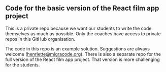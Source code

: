 ## Code for the basic version of the React film app project

This is a private repo because we want our students to write the code themselves as much as possible. Only the coaches have access to private repos in this GitHub organisation.

The code in this repo is an example solution. Suggestions are always welcome (henriette@migracode.org). There is also a separate repo for the full version of the React film app project. That version is more challenging for the students.